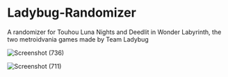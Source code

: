 # Ladybug-Randomizer
A randomizer for Touhou Luna Nights and Deedlit in Wonder Labyrinth, the two metroidvania games made by Team Ladybug

![Screenshot (736)](https://github.com/Lakifume/Ladybug-Randomizer/assets/56451477/2d66d7dc-9ba5-465a-aa84-034c661711be)

![Screenshot (711)](https://github.com/Lakifume/Ladybug-Randomizer/assets/56451477/7c681014-ad59-4c08-8ead-eaf25f60d4e4)
